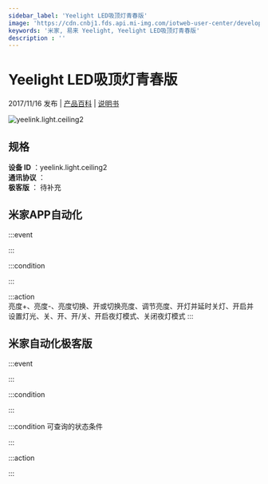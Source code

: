 ```yaml
---
sidebar_label: 'Yeelight LED吸顶灯青春版'
image: 'https://cdn.cnbj1.fds.api.mi-img.com/iotweb-user-center/developer_1679130062080ZYSzc3sh.png?GalaxyAccessKeyId=AKVGLQWBOVIRQ3XLEW&Expires=9223372036854775807&Signature=qbsAJ77NXJi0iUOaK7Ood3WY7H0='
keywords: '米家, 易来 Yeelight, Yeelight LED吸顶灯青春版'
description : ''
---
```

# Yeelight LED吸顶灯青春版

2017/11/16 发布 | [产品百科](https://home.mi.com/webapp/content/baike/product/index.html?model=yeelink.light.ceiling2/) | [说明书](https://home.mi.com/views/introduction.html?model=yeelink.light.ceiling2&region=cn)

![yeelink.light.ceiling2](https://cdn.cnbj1.fds.api.mi-img.com/iotweb-user-center/developer_1679130062080ZYSzc3sh.png?GalaxyAccessKeyId=AKVGLQWBOVIRQ3XLEW&Expires=9223372036854775807&Signature=qbsAJ77NXJi0iUOaK7Ood3WY7H0=)

## 规格  
> 
**设备 ID** ：yeelink.light.ceiling2  
**通讯协议** ：  
**极客版**  ： 待补充 


## 米家APP自动化  

:::event  

:::

:::condition  

:::

:::action   
亮度+、亮度-、亮度切换、开或切换亮度、调节亮度、开灯并延时关灯、开启并设置灯光、关、开、开/关、开启夜灯模式、关闭夜灯模式
:::

## 米家自动化极客版  

:::event  

:::

:::condition  

:::

:::condition 可查询的状态条件  

:::

:::action  

:::

        
